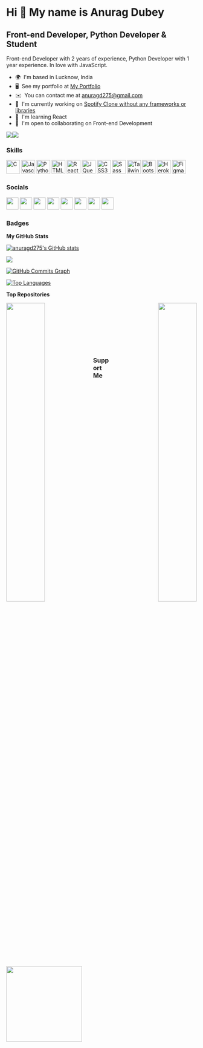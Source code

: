 Hi 👋 My name is Anurag Dubey
=============================

Front-end Developer, Python Developer & Student
-----------------------------------------------

Front-end Developer with 2 years of experience, Python Developer with 1 year experience. In love with JavaScript.

* 🌍  I'm based in Lucknow, India
* 🖥️  See my portfolio at [My Portfolio](http://portfolio-ui-five.vercel.app/)
* ✉️  You can contact me at [anuragd275@gmail.com](mailto:anuragd275@gmail.com)
* 🚀  I'm currently working on [Spotify Clone without any frameworks or libraries](http://wave-two.vercel.app/)
* 🧠  I'm learning React
* 🤝  I'm open to collaborating on Front-end Development

<a href="https://www.twitter.com/anuragd275" target="_blank" rel="noreferrer"><img
src="https://img.shields.io/twitter/follow/anuragd275?logo=twitter&style=for-the-badge&color=3382ed&labelColor=27272a"
/></a><a href="https://www.github.com/anuragd275" target="_blank" rel="noreferrer"><img
src="https://img.shields.io/github/followers/anuragd275?logo=github&style=for-the-badge&color=3382ed&labelColor=27272a" /></a>

### Skills

<p align="left">
<a href="https://docs.microsoft.com/en-us/cpp/?view=msvc-170" target="_blank" rel="noreferrer"><img src="https://raw.githubusercontent.com/danielcranney/readme-generator/main/public/icons/skills/c-colored.svg" width="36" height="36" alt="C" /></a>
<a href="https://developer.mozilla.org/en-US/docs/Web/JavaScript" target="_blank" rel="noreferrer"><img src="https://raw.githubusercontent.com/danielcranney/readme-generator/main/public/icons/skills/javascript-colored.svg" width="36" height="36" alt="Javascript" /></a>
<a href="https://www.python.org/" target="_blank" rel="noreferrer"><img src="https://raw.githubusercontent.com/danielcranney/readme-generator/main/public/icons/skills/python-colored.svg" width="36" height="36" alt="Python" /></a>
<a href="https://developer.mozilla.org/en-US/docs/Glossary/HTML5" target="_blank" rel="noreferrer"><img src="https://raw.githubusercontent.com/danielcranney/readme-generator/main/public/icons/skills/html5-colored.svg" width="36" height="36" alt="HTML5" /></a>
<a href="https://reactjs.org/" target="_blank" rel="noreferrer"><img src="https://raw.githubusercontent.com/danielcranney/readme-generator/main/public/icons/skills/react-colored.svg" width="36" height="36" alt="React" /></a>
<a href="https://jquery.com/" target="_blank" rel="noreferrer"><img src="https://raw.githubusercontent.com/danielcranney/readme-generator/main/public/icons/skills/jquery-colored.svg" width="36" height="36" alt="JQuery" /></a>
<a href="https://www.w3.org/TR/CSS/#css" target="_blank" rel="noreferrer"><img src="https://raw.githubusercontent.com/danielcranney/readme-generator/main/public/icons/skills/css3-colored.svg" width="36" height="36" alt="CSS3" /></a>
<a href="https://sass-lang.com/" target="_blank" rel="noreferrer"><img src="https://raw.githubusercontent.com/danielcranney/readme-generator/main/public/icons/skills/sass-colored.svg" width="36" height="36" alt="Sass" /></a>
<a href="https://tailwindcss.com/" target="_blank" rel="noreferrer"><img src="https://raw.githubusercontent.com/danielcranney/readme-generator/main/public/icons/skills/tailwindcss-colored.svg" width="36" height="36" alt="TailwindCSS" /></a>
<a href="https://getbootstrap.com/" target="_blank" rel="noreferrer"><img src="https://raw.githubusercontent.com/danielcranney/readme-generator/main/public/icons/skills/bootstrap-colored.svg" width="36" height="36" alt="Bootstrap" /></a>
<a href="https://www.heroku.com/" target="_blank" rel="noreferrer"><img src="https://raw.githubusercontent.com/danielcranney/readme-generator/main/public/icons/skills/heroku-colored.svg" width="36" height="36" alt="Heroku" /></a>
<a href="https://www.figma.com/" target="_blank" rel="noreferrer"><img src="https://raw.githubusercontent.com/danielcranney/readme-generator/main/public/icons/skills/figma-colored.svg" width="36" height="36" alt="Figma" /></a>
</p>


### Socials

<p align="left"> <a href="https://www.behance.com/anuragdubey13" target="_blank" rel="noreferrer"><img src="https://raw.githubusercontent.com/danielcranney/readme-generator/main/public/icons/socials/behance.svg" width="32" height="32" /></a> <a href="https://www.facebook.com/anurag.275" target="_blank" rel="noreferrer"><img src="https://raw.githubusercontent.com/danielcranney/readme-generator/main/public/icons/socials/facebook.svg" width="32" height="32" /></a> <a href="https://www.github.com/anuragd275" target="_blank" rel="noreferrer"><img src="https://raw.githubusercontent.com/danielcranney/readme-generator/main/public/icons/socials/github-dark.svg" width="32" height="32" /></a> <a href="https://anuragd275" target="_blank" rel="noreferrer"><img src="https://raw.githubusercontent.com/danielcranney/readme-generator/main/public/icons/socials/hashnode.svg" width="32" height="32" /></a> <a href="http://www.instagram.com/the_anurag_dubey" target="_blank" rel="noreferrer"><img src="https://raw.githubusercontent.com/danielcranney/readme-generator/main/public/icons/socials/instagram.svg" width="32" height="32" /></a> <a href="https://www.linkedin.com/in/anuragd275" target="_blank" rel="noreferrer"><img src="https://raw.githubusercontent.com/danielcranney/readme-generator/main/public/icons/socials/linkedin.svg" width="32" height="32" /></a> <a href="https://www.stackoverflow.com/users/16759891/anurag" target="_blank" rel="noreferrer"><img src="https://raw.githubusercontent.com/danielcranney/readme-generator/main/public/icons/socials/stackoverflow.svg" width="32" height="32" /></a> <a href="https://www.twitter.com/anuragd275" target="_blank" rel="noreferrer"><img src="https://raw.githubusercontent.com/danielcranney/readme-generator/main/public/icons/socials/twitter.svg" width="32" height="32" /></a></p>

### Badges

<b>My GitHub Stats</b>

<a href="http://www.github.com/anuragd275"><img src="https://github-readme-stats.vercel.app/api?username=anuragd275&show_icons=true&hide=&count_private=true&title_color=0891b2&text_color=ffffff&icon_color=3382ed&bg_color=27272a&hide_border=true&show_icons=true" alt="anuragd275's GitHub stats" /></a>

<a href="http://www.github.com/anuragd275"><img src="https://github-readme-streak-stats.herokuapp.com/?user=anuragd275&stroke=ffffff&background=27272a&ring=0891b2&fire=0891b2&currStreakNum=ffffff&currStreakLabel=0891b2&sideNums=ffffff&sideLabels=ffffff&dates=ffffff&hide_border=true" /></a>

<a href="http://www.github.com/anuragd275"><img src="https://activity-graph.herokuapp.com/graph?username=anuragd275&bg_color=27272a&color=ffffff&line=3382ed&point=ffffff&area_color=27272a&area=true&hide_border=true&custom_title=GitHub%20Commits%20Graph" alt="GitHub Commits Graph" /></a>

<a href="https://github.com/anuragd275" align="left"><img src="https://github-readme-stats.vercel.app/api/top-langs/?username=anuragd275&langs_count=10&title_color=0891b2&text_color=ffffff&icon_color=3382ed&bg_color=27272a&hide_border=true&locale=en&custom_title=Top%20%Languages" alt="Top Languages" /></a>

<b>Top Repositories</b>

<div width="100%" align="center"><a href="https://github.com/anuragd275/wave" align="left"><img align="left" width="45%" src="https://github-readme-stats.vercel.app/api/pin/?username=anuragd275&repo=wave&title_color=0891b2&text_color=ffffff&icon_color=3382ed&bg_color=27272a&hide_border=true&locale=en" /></a><a href="https://github.com/anuragd275/GithHub_profiles" align="right"><img align="right" width="45%" src="https://github-readme-stats.vercel.app/api/pin/?username=anuragd275&repo=GithHub_profiles&title_color=0891b2&text_color=ffffff&icon_color=3382ed&bg_color=27272a&hide_border=true&locale=en" /></a></div><br /><br /><br /><br /><br /><br /><br />

### Support Me

<a href="https://www.buymeacoffee.com/anuragd275"><img src="https://cdn.buymeacoffee.com/buttons/v2/default-yellow.png" width="200" /></a>
